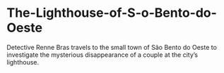 # The-Lighthouse-of-S-o-Bento-do-Oeste
Detective Renne Bras travels to the small town of São Bento do Oeste to investigate the mysterious disappearance of a couple at the city’s lighthouse.
